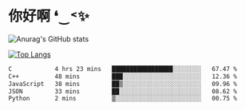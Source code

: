 # 你好啊 ❛‿˂✨

![Anurag's GitHub stats](https://github-readme-stats.vercel.app/api?username=ZombieFly&count_private=true&show_icons=true)

[![Top Langs](https://github-readme-stats.vercel.app/api/top-langs/?username=ZombieFly&layout=compact&count_private=true&hide=Ruby,makefile)](https://github.com/anuraghazra/github-readme-stats)

<!--START_SECTION:waka-->

```txt
C            4 hrs 23 mins   █████████████████░░░░░░░░   67.47 %
C++          48 mins         ███░░░░░░░░░░░░░░░░░░░░░░   12.36 %
JavaScript   38 mins         ██▒░░░░░░░░░░░░░░░░░░░░░░   09.96 %
JSON         33 mins         ██░░░░░░░░░░░░░░░░░░░░░░░   08.62 %
Python       2 mins          ▒░░░░░░░░░░░░░░░░░░░░░░░░   00.75 %
```

<!--END_SECTION:waka-->
